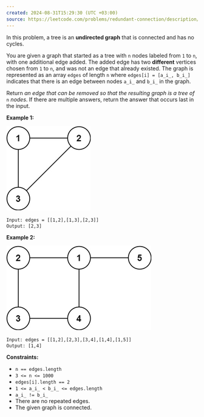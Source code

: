 ```yaml
---
created: 2024-08-31T15:29:30 (UTC +03:00)
source: https://leetcode.com/problems/redundant-connection/description/
---
```

In this problem, a tree is an **undirected graph** that is connected and has no cycles.

You are given a graph that started as a tree with `n` nodes labeled from `1` to `n`, with one additional edge added. The added edge has two **different** vertices chosen from `1` to `n`, and was not an edge that already existed. The graph is represented as an array `edges` of length `n` where `edges[i] = [a_i_, b_i_]` indicates that there is an edge between nodes `a_i_` and `b_i_` in the graph.

Return _an edge that can be removed so that the resulting graph is a tree of_ `n` _nodes_. If there are multiple answers, return the answer that occurs last in the input.


**Example 1:**

![img_2.png](img_2.png)

```
Input: edges = [[1,2],[1,3],[2,3]]
Output: [2,3]
```


**Example 2:**

![img_3.png](img_3.png)

```
Input: edges = [[1,2],[2,3],[3,4],[1,4],[1,5]]
Output: [1,4]
```


**Constraints:**

-   `n == edges.length`
-   `3 <= n <= 1000`
-   `edges[i].length == 2`
-   `1 <= a_i_ < b_i_ <= edges.length`
-   `a_i_ != b_i_`
-   There are no repeated edges.
-   The given graph is connected.

